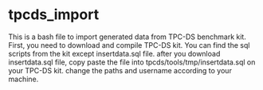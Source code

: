 # tpcds_import


This is a bash file to import generated data from TPC-DS benchmark kit. 
First, you need to download and compile TPC-DS kit.
You can find the sql scripts from the kit except insertdata.sql file.
after you download insertdata.sql file, copy paste the file into tpcds/tools/tmp/insertdata.sql on your TPC-DS kit.
change the paths and username according to your machine.
